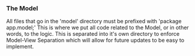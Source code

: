 ### The Model
All files that go in the 'model' directory must be prefixed with 'package app.model;'
This is where we put all code related to the Model, or in other words, to the logic.
This is separated into it's own directory to enforce Model-View Separation which will allow for future updates to be easy to implement.

